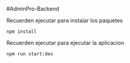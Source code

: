 #AdminPro-Backend

Recuerden ejecutar para instalar los paquetes
```
npm install
```

Recuerden ejecutar para ejecutar la aplicacion

```
npm run start:dev
```